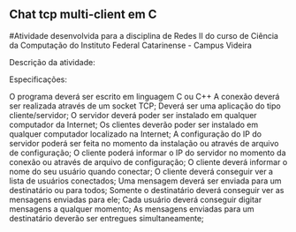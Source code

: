## Chat tcp multi-client em C

#Atividade desenvolvida para a disciplina de Redes II do curso de Ciência da Computação do Instituto Federal Catarinense - Campus Videira

Descrição da atividade: 

Especificações:

O programa deverá ser escrito em linguagem C ou C++
A conexão deverá ser realizada através de um socket TCP;
Deverá ser uma aplicação do tipo cliente/servidor;
    O servidor deverá poder ser instalado em qualquer computador da Internet;
    Os clientes deverão poder ser instalado em qualquer computador localizado na Internet;
    A configuração do IP do servidor poderá ser feita no momento da instalação ou através de arquivo de configuração;
    O cliente poderá informar o IP do servidor no momento da conexão ou através de arquivo de configuração;
    O cliente deverá informar o nome do seu usuário quando conectar;
    O cliente deverá conseguir ver a lista de usuários conectados;
    Uma mensagem deverá ser enviada para um destinatário ou para todos;
    Somente o destinatário deverá conseguir ver as mensagens enviadas para ele;
    Cada usuário deverá conseguir digitar mensagens a qualquer momento;
    As mensagens enviadas para um destinatário deverão ser entregues simultaneamente;

